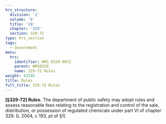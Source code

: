 ```yaml
---
hrs_structure:
  division: '1'
  volume: '6'
  title: '19'
  chapter: '329'
  section: 329-72
type: hrs_section
tags:
  - Government
menu:
  hrs:
    identifier: HRS_0329-0072
    parent: HRS0329
    name: 329-72 Rules
weight: 43295
title: Rules
full_title: 329-72 Rules
---
```

**[§329-72] Rules.** The department of public safety may adopt rules and assess reasonable fees relating to the registration and control of the sale, distribution, or possession of regulated chemicals under part VI of chapter 329\. [L 2004, c 193, pt of §1]